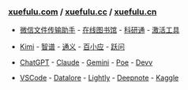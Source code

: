 ### **[xuefulu.com](http://xuefulu.com/)** / **[xuefulu.cc](http://xuefulu.cc/)** / **[xuefulu.cn](http://xuefulu.cn/)**

+ [微信文件传输助手](https://filehelper.weixin.qq.com/) - [在线图书馆](https://zh.z-library.se/) - [科研通](https://www.ablesci.com/) - [激活工具](https://pan.baidu.com/share/init?surl=4U3zIG4tG6ZdMBrHaPaLzw&pwd=c65c#list/path=%2FHEU%20KMS%20Activator)

+ [Kimi](https://kimi.moonshot.cn/) - [智谱](https://chatglm.cn/main/alltoolsdetail) - [通义](https://tongyi.aliyun.com/qianwen/) - [百小应](https://ying.baichuan-ai.com/chat) - [跃问](https://stepchat.cn/chats/new)

+ [ChatGPT](https://chatgpt.com/) - [Claude](https://claude.ai/) - [Gemini](https://gemini.google.com/app) - [Poe](https://poe.com/) - [Devv](https://devv.ai)

+ [VSCode](https://vscodeedu.com/) - [Datalore](https://datalore.jetbrains.com/) - [Lightly](https://lightly.teamcode.com/login) - [Deepnote](https://deepnote.com/sign-in) - [Kaggle](https://www.kaggle.com/)
